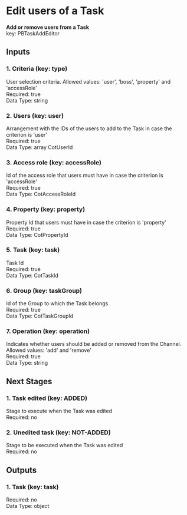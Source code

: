 # Edit users of a Task  
**Add or remove users from a Task**  
key: PBTaskAddEditor  
## Inputs  
### 1. Criteria (key: type)  
User selection criteria. Allowed values: 'user', 'boss', 'property' and 'accessRole'  
Required: true  
Data Type: string   
### 2. Users (key: user)  
Arrangement with the IDs of the users to add to the Task in case the criterion is 'user'  
Required: true  
Data Type: array CotUserId  
### 3. Access role (key: accessRole)  
Id of the access role that users must have in case the criterion is 'accessRole'  
Required: true  
Data Type: CotAccessRoleId   
### 4. Property (key: property)  
Property Id that users must have in case the criterion is 'property'  
Required: true  
Data Type: CotPropertyId   
### 5. Task (key: task)  
Task Id  
Required: true  
Data Type: CotTaskId   
### 6. Group (key: taskGroup)  
Id of the Group to which the Task belongs  
Required: true  
Data Type: CotTaskGroupId   
### 7. Operation (key: operation)  
Indicates whether users should be added or removed from the Channel. Allowed values: 'add' and 'remove'  
Required: true  
Data Type: string   
## Next Stages  
### 1. Task edited (key: ADDED)  
Stage to execute when the Task was edited  
Required: no  
### 2. Unedited task (key: NOT-ADDED)  
Stage to be executed when the Task was edited  
Required: no  
## Outputs  
### 1. Task (key: task)  
  
Required: no  
Data Type: object 